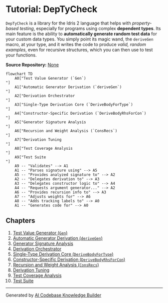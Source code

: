 # Tutorial: DepTyCheck

`DepTyCheck` is a library for the Idris 2 language that helps with *property-based testing*, especially for programs using complex **dependent types**. Its main feature is the ability to **automatically generate random test data** for your custom data types. You simply point its magic wand, the `deriveGen` macro, at your type, and it writes the code to produce *valid, random examples*, even for recursive structures, which you can then use to test your functions.


**Source Repository:** [None](None)

```mermaid
flowchart TD
    A0["Test Value Generator (`Gen`)
"]
    A1["Automatic Generator Derivation (`deriveGen`)
"]
    A2["Derivation Orchestrator
"]
    A3["Single-Type Derivation Core (`DeriveBodyForType`)
"]
    A4["Constructor-Specific Derivation (`DeriveBodyRhsForCon`)
"]
    A5["Generator Signature Analysis
"]
    A6["Recursion and Weight Analysis (`ConsRecs`)
"]
    A7["Derivation Tuning
"]
    A8["Test Coverage Analysis
"]
    A9["Test Suite
"]
    A9 -- "Validates" --> A1
    A1 -- "Parses signature using" --> A5
    A5 -- "Provides analyzed signature to" --> A2
    A2 -- "Delegates derivation to" --> A3
    A3 -- "Delegates constructor logic to" --> A4
    A4 -- "Requests argument generator..." --> A2
    A6 -- "Provides recursion info to" --> A3
    A7 -- "Adjusts weights for" --> A6
    A8 -- "Adds tracking labels to" --> A0
    A1 -- "Generates code for" --> A0
```

## Chapters

1. [Test Value Generator (`Gen`)
](01_test_value_generator___gen___.md)
2. [Automatic Generator Derivation (`deriveGen`)
](02_automatic_generator_derivation___derivegen___.md)
3. [Generator Signature Analysis
](03_generator_signature_analysis_.md)
4. [Derivation Orchestrator
](04_derivation_orchestrator_.md)
5. [Single-Type Derivation Core (`DeriveBodyForType`)
](05_single_type_derivation_core___derivebodyfortype___.md)
6. [Constructor-Specific Derivation (`DeriveBodyRhsForCon`)
](06_constructor_specific_derivation___derivebodyrhsforcon___.md)
7. [Recursion and Weight Analysis (`ConsRecs`)
](07_recursion_and_weight_analysis___consrecs___.md)
8. [Derivation Tuning
](08_derivation_tuning_.md)
9. [Test Coverage Analysis
](09_test_coverage_analysis_.md)
10. [Test Suite
](10_test_suite_.md)


---

Generated by [AI Codebase Knowledge Builder](https://github.com/The-Pocket/Tutorial-Codebase-Knowledge)